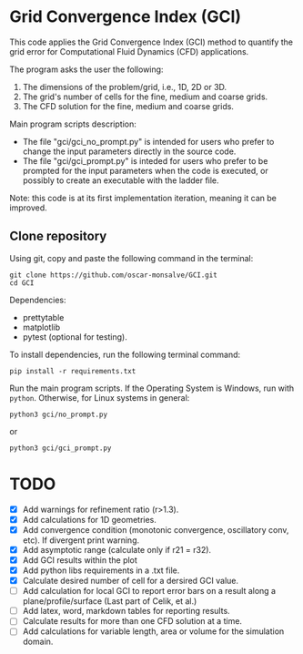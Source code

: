 # Grid Convergence Index (GCI)

This code applies the Grid Convergence Index (GCI) method to quantify the grid error for Computational Fluid Dynamics (CFD) applications.

The program asks the user the following:

1. The dimensions of the problem/grid, i.e., 1D, 2D or 3D.
2. The grid's number of cells for the fine, medium and coarse grids.
3. The CFD solution for the fine, medium and coarse grids.

Main program scripts description:

- The file "gci/gci_no_prompt.py" is intended for users who prefer to change the input parameters directly in the source code.
- The file "gci/gci_prompt.py" is inteded for users who prefer to be prompted for the input parameters when the code is executed,
  or possibly to create an executable with the ladder file.

Note: this code is at its first implementation iteration, meaning it can be improved.

## Clone repository

Using git, copy and paste the following command in the terminal:

```shell
git clone https://github.com/oscar-monsalve/GCI.git
cd GCI
```

Dependencies:

- prettytable
- matplotlib
- pytest (optional for testing).

To install dependencies, run the following terminal command:

```shell
pip install -r requirements.txt
```

Run the main program scripts. If the Operating System is Windows, run with `python`. Otherwise, for Linux systems in general:

```shell
python3 gci/no_prompt.py
```

or

```shell
python3 gci/gci_prompt.py
```


# TODO

- [x] Add warnings for refinement ratio (r>1.3).
- [x] Add calculations for 1D geometries.
- [x] Add convergence condition (monotonic convergence, oscillatory conv, etc). If divergent print warning.
- [x] Add asymptotic range (calculate only if r21 = r32).
- [x] Add GCI results within the plot
- [x] Add python libs requirements in a .txt file.
- [x] Calculate desired number of cell for a dersired GCI value.
- [ ] Add calculation for local GCI to report error bars on a result along a plane/profile/surface (Last part of Celik, et al.)
- [ ] Add latex, word, markdown tables for reporting results.
- [ ] Calculate results for more than one CFD solution at a time.
- [ ] Add calculations for variable length, area or volume for the simulation domain.

